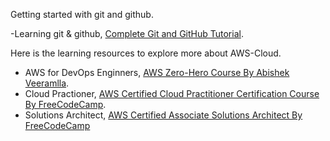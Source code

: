 Getting started with git and github.

-Learning git & github, [Complete Git and GitHub Tutorial](https://www.youtube.com/watch?v=apGV9Kg7ics).

Here is the learning resources to explore more about AWS-Cloud.

- AWS for DevOps Enginners, [AWS Zero-Hero Course By Abishek Veeramlla](https://www.youtube.com/playlist?list=PLdpzxOOAlwvLNOxX0RfndiYSt1Le9azze).
- Cloud Practioner, [AWS Certified Cloud Practitioner Certification Course By FreeCodeCamp](https://www.youtube.com/watch?v=SOTamWNgDKc).
- Solutions Architect, [AWS Certified Associate Solutions Architect By FreeCodeCamp](https://www.youtube.com/watch?v=Ia-UEYYR44s)

